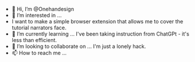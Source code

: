 - 👋 Hi, I’m @Onehandesign
- 👀 I’m interested in ...
- I want to make a simple browser extension that allows me to cover the tutorial narrators face.
- 🌱 I’m currently learning ... I've been taking instruction from ChatGPt - it's less than efficient.
- 💞️ I’m looking to collaborate on ...  I'm just a lonely hack.
- 📫 How to reach me ... 

<!---
Onehandesign/Onehandesign is a ✨ special ✨ repository because its `README.md` (this file) appears on your GitHub profile.
You can click the Preview link to take a look at your changes.
--->
